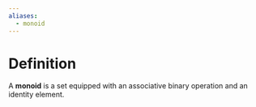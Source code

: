 ```yaml
---
aliases:
  - monoid
---
```

# Definition

A **monoid** is a set equipped with an associative binary operation and an identity element.